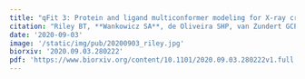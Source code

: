 ```yaml
---
title: "qFit 3: Protein and ligand multiconformer modeling for X-ray crystallographic and single-particle cryo-EM density maps"
citation: "Riley BT, **Wankowicz SA**, de Oliveira SHP, van Zundert GCP, **Hogan DW**, **Fraser JS**, Keedy DA, and van den Bedem H"
date: '2020-09-03'
image: '/static/img/pub/20200903_riley.jpg'
biorxiv: '2020.09.03.280222'
pdf: 'https://www.biorxiv.org/content/10.1101/2020.09.03.280222v1.full.pdf'
---
```

